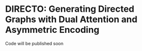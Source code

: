 # DIRECTO: Generating Directed Graphs with Dual Attention and Asymmetric Encoding

Code will be published soon
